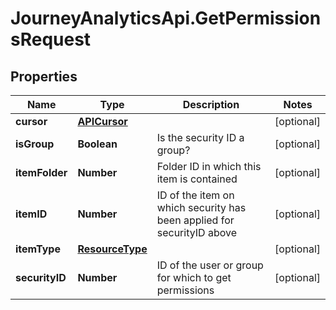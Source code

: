 # JourneyAnalyticsApi.GetPermissionsRequest

## Properties

Name | Type | Description | Notes
------------ | ------------- | ------------- | -------------
**cursor** | [**APICursor**](APICursor.md) |  | [optional] 
**isGroup** | **Boolean** | Is the security ID a group? | [optional] 
**itemFolder** | **Number** | Folder ID in which this item is contained | [optional] 
**itemID** | **Number** | ID of the item on which security has been applied for securityID above | [optional] 
**itemType** | [**ResourceType**](ResourceType.md) |  | [optional] 
**securityID** | **Number** | ID of the user or group for which to get permissions | [optional] 


